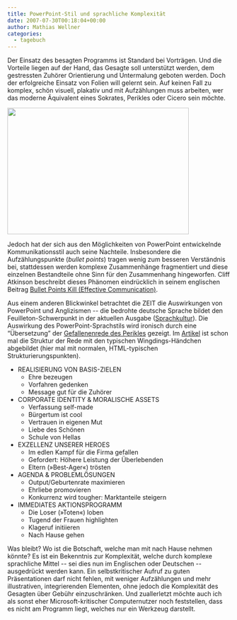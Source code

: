 ```yaml
---
title: PowerPoint-Stil und sprachliche Komplexität
date: 2007-07-30T00:18:04+00:00
author: Mathias Wellner
categories:
  - tagebuch
---
```

Der Einsatz des besagten Programms ist Standard bei Vorträgen. Und die Vorteile liegen auf der Hand, das Gesagte soll unterstützt werden, dem gestressten Zuhörer Orientierung und Untermalung geboten werden. Doch der erfolgreiche Einsatz von Folien will gelernt sein. Auf keinen Fall zu komplex, schön visuell, plakativ und mit Aufzählungen muss arbeiten, wer das moderne Äquivalent eines Sokrates, Perikles oder Cicero sein möchte.

<img src="http://images.zeit.de/bilder/2007/31/kultur/feuilleton/p-perikles/p-perikles-artikel.jpg" height="286" width="410" />

Jedoch hat der sich aus den Möglichkeiten von PowerPoint entwickelnde Kommunikationsstil auch seine Nachteile. Insbesondere die Aufzählungspunkte (_bullet points_) tragen wenig zum besseren Verständnis bei, stattdessen werden komplexe Zusammenhänge fragmentiert und diese einzelnen Bestandteile ohne Sinn für den Zusammenhang hingeworfen. Cliff Atkinson beschreibt dieses Phänomen eindrücklich in seinem englischen Beitrag [Bullet Points Kill (Effective Communication)](http://www.slideshare.net/abonner/bullet-points-can-kill-your-presentation).

Aus einem anderen Blickwinkel betrachtet die ZEIT die Auswirkungen von PowerPoint und Anglizismen -- die bedrohte deutsche Sprache bildet den Feuilleton-Schwerpunkt in der aktuellen Ausgabe ([Sprachkultur](http://www.zeit.de/themen/kultur/feuilleton/sprachkultur)). Die Auswirkung des PowerPoint-Sprachstils wird ironisch durch eine &#8220;Übersetzung&#8221; der [Gefallenenrede des Perikles](http://de.wikipedia.org/wiki/Gefallenenrede_des_Perikles) gezeigt. Im [Artikel](http://www.zeit.de/2007/31/Deutsch-Speak) ist schon mal die Struktur der Rede mit den typischen Wingdings-Händchen abgebildet (hier mal mit normalen, HTML-typischen Strukturierungspunkten).

  * REALISIERUNG VON BASIS-ZIELEN 
      * Ehre bezeugen
      * Vorfahren gedenken
      * Message gut für die Zuhörer
  * CORPORATE IDENTITY & MORALISCHE ASSETS 
      * Verfassung self-made
      * Bürgertum ist cool
      * Vertrauen in eigenen Mut
      * Liebe des Schönen
      * Schule von Hellas
  * EXZELLENZ UNSERER HEROES 
      * Im edlen Kampf für die Firma gefallen
      * Gefordert: Höhere Leistung der Überlebenden
      * Eltern (»Best-Ager«) trösten
  * AGENDA & PROBLEMLÖSUNGEN 
      * Output/Geburtenrate maximieren
      * Ehrliebe promovieren
      * Konkurrenz wird tougher: Marktanteile steigern
  * IMMEDIATES AKTIONSPROGRAMM 
      * Die Loser (»Toten«) loben
      * Tugend der Frauen highlighten
      * Klageruf initiieren
      * Nach Hause gehen

Was bleibt? Wo ist die Botschaft, welche man mit nach Hause nehmen könnte? Es ist ein Bekenntnis zur Komplexität, welche durch komplexe sprachliche Mittel -- sei dies nun im Englischen oder Deutschen -- ausgedrückt werden kann. Ein selbstkritischer Aufruf zu guten Präsentationen darf nicht fehlen, mit weniger Aufzählungen und mehr illustrativen, integrierenden Elementen, ohne jedoch die Komplexität des Gesagten über Gebühr einzuschränken. Und zuallerletzt möchte auch ich als sonst eher Microsoft-kritischer Computernutzer noch feststellen, dass es nicht am Programm liegt, welches nur ein Werkzeug darstellt.